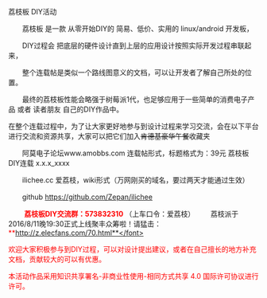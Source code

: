 荔枝板 DIY活动

　　荔枝板 是一款 从零开始DIY的 简易、低价、实用的 linux/android 开发板，
  
　　DIY过程会 把底层的硬件设计直到上层的应用设计按照实际开发过程串联起来，
  
　　整个连载帖是类似一个路线图意义的文档，可以让开发者了解自己所处的位置。
  
　　最终的荔枝板性能会略强于树莓派1代，也足够应用于一些简单的消费电子产品 或者 读者朋友 自己的DIY作品中。
  

在整个连载过程中，为了让大家更好地参与到设计过程来学习交流，会在以下平台进行交流和资源共享，大家可以把它们加入~~肯德基豪华午餐~~收藏夹

　　阿莫电子论坛www.amobbs.com    连载帖形式，标题格式为：39元 荔枝板 DIY连载 x.x.x_xxxx

　　ilichee.cc                爱荔枝，wiki形式（万网刚买的域名，要过两天才能通过生效）

　　github  https://github.com/Zepan/ilichee    

　　<font color=red> **荔枝板DIY交流群：573832310**</font>		（上车口令：爱荔枝）
　　荔枝派于2016/8/11晚19:30正式上线聚丰众筹啦！请猛击：<font color=red> **http://z.elecfans.com/70.html**</font>


欢迎大家积极参与到DIY过程，可以对设计提出建议，或者在自己擅长的地方补充文档，贡献较大的可以有优惠。


本活动作品采用知识共享署名-非商业性使用-相同方式共享 4.0 国际许可协议进行许可。
